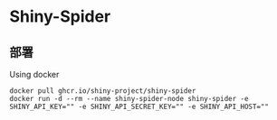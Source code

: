 # Shiny-Spider

## 部署
Using docker

```
docker pull ghcr.io/shiny-project/shiny-spider
docker run -d --rm --name shiny-spider-node shiny-spider -e SHINY_API_KEY="" -e SHINY_API_SECRET_KEY="" -e SHINY_API_HOST=""
```